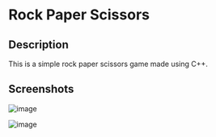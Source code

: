 <h1>Rock Paper Scissors</h1>
<h2>Description</h2>
This is a simple rock paper scissors game made using C++.
<h2>Screenshots</h2>

![image](https://github.com/Nikita06211/Dev-Geeks/assets/120494269/86fe03af-5621-49a1-89d1-86cd08364646)

![image](https://github.com/Nikita06211/Dev-Geeks/assets/120494269/d7eb5e68-4233-43f2-a9ec-cc8954e3ced6)

